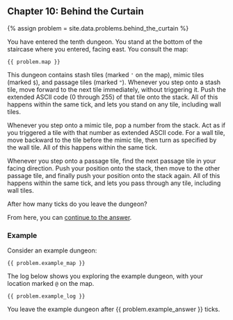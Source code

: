 ## Chapter 10: Behind the Curtain

{% assign problem = site.data.problems.behind_the_curtain %}

You have entered the tenth dungeon. You stand at the bottom of the staircase where you entered, facing east. You consult the map:

```
{{ problem.map }}
```

This dungeon contains stash tiles (marked `'` on the map), mimic tiles (marked `$`), and passage tiles (marked `"`). Whenever you step onto a stash tile, move forward to the next tile immediately, without triggering it. Push the extended ASCII code (0 through 255) of that tile onto the stack. All of this happens within the same tick, and lets you stand on any tile, including wall tiles.

Whenever you step onto a mimic tile, pop a number from the stack. Act as if you triggered a tile with that number as extended ASCII code. For a wall tile, move backward to the tile before the mimic tile, then turn as specified by the wall tile. All of this happens within the same tick.

Whenever you step onto a passage tile, find the next passage tile in your facing direction. Push your position onto the stack, then move to the other passage tile, and finally push your position onto the stack again. All of this happens within the same tick, and lets you pass through any tile, including wall tiles.

After how many ticks do you leave the dungeon?

From here, you can [continue to the answer](../../answers/chapters/10/behind-the-curtain.md).

### Example

Consider an example dungeon:

```
{{ problem.example_map }}
```

The log below shows you exploring the example dungeon, with your location marked `@` on the map.

```
{{ problem.example_log }}
```

You leave the example dungeon after {{ problem.example_answer }} ticks.

